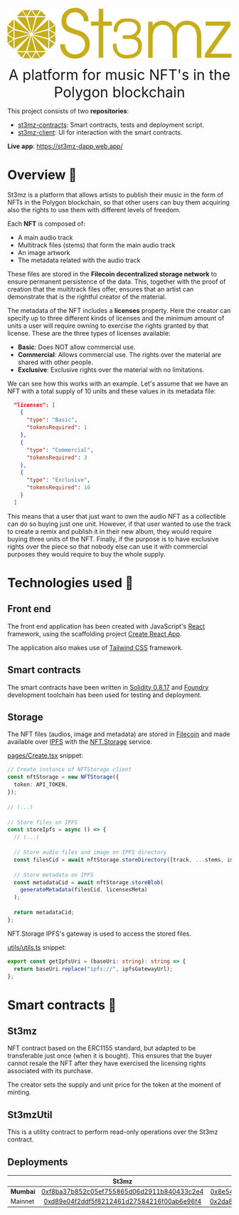 <p align="center">
  <img src="images/logo_full.png" title="logo" width="600">
</p>

<p align="center">
  <font size="6">A platform for music NFT's in the Polygon blockchain</font>
</p>

This project consists of two **repositories**:

- [st3mz-contracts](https://github.com/St3mz-dApp/st3mz-contracts): Smart contracts, tests and deployment script.
- [st3mz-client](https://github.com/St3mz-dApp/st3mz-client): UI for interaction with the smart contracts.

**Live app**: https://st3mz-dapp.web.app/

# Overview 👀

St3mz is a platform that allows artists to publish their music in the form of NFTs in the Polygon blockchain, so that other users can buy them acquiring also the rights to use them with different levels of freedom.

Each **NFT** is composed of:

- A main audio track
- Multitrack files (stems) that form the main audio track
- An image artwork
- The metadata related with the audio track

These files are stored in the **Filecoin decentralized storage network** to ensure permanent persistence of the data. This, together with the proof of creation that the multitrack files offer, ensures that an artist can demonstrate that is the rightful creator of the material.

The metadata of the NFT includes a **licenses** property. Here the creator can specify up to three different kinds of licenses and the minimum amount of units a user will require owning to exercise the rights granted by that license. These are the three types of licenses available:

- **Basic**: Does NOT allow commercial use.
- **Commercial**: Allows commercial use. The rights over the material are shared
  with other people.
- **Exclusive**: Exclusive rights over the material with no limitations.

We can see how this works with an example. Let's assume that we have an NFT with a total supply of 10 units and these values in its metadata file:

```json
  "licenses": [
    {
      "type": "Basic",
      "tokensRequired": 1
    },
    {
      "type": "Commercial",
      "tokensRequired": 3
    },
    {
      "type": "Exclusive",
      "tokensRequired": 10
    }
  ]
```

This means that a user that just want to own the audio NFT as a collectible can do so buying just one unit. However, if that user wanted to use the track to create a remix and publish it in their new album, they would require buying three units of the NFT. Finally, if the purpose is to have exclusive rights over the piece so that nobody else can use it with commercial purposes they would require to buy the whole supply.

# Technologies used 🔧

## Front end

The front end application has been created with JavaScript's [React](https://reactjs.org/) framework, using the scaffolding project [Create React App](https://create-react-app.dev/).

The application also makes use of [Tailwind CSS](https://tailwindcss.com/) framework.

## Smart contracts

The smart contracts have been written in [Solidity 0.8.17](https://docs.soliditylang.org/en/v0.8.17/) and [Foundry](https://book.getfoundry.sh/) development toolchain has been used for testing and deployment.

## Storage

The NFT files (audios, image and metadata) are stored in [Filecoin](https://filecoin.io/) and made available over [IPFS](https://ipfs.tech/) with the [NFT.Storage](https://nft.storage/) service.

[pages/Create.tsx](https://github.com/St3mz-dApp/st3mz-client/blob/678435242ea9bb5e3c4a7431693b2c9cb6f1fc48/src/pages/Create.tsx#L103) snippet:

```ts
// Create instance of NFTStorage client
const nftStorage = new NFTStorage({
  token: API_TOKEN,
});

// (...)

// Store files on IPFS
const storeIpfs = async () => {
  // (...)

  // Store audio files and image on IPFS directory
  const filesCid = await nftStorage.storeDirectory([track, ...stems, image]);

  // Store metadata on IPFS
  const metadataCid = await nftStorage.storeBlob(
    generateMetadata(filesCid, licensesMeta)
  );

  return metadataCid;
};
```

NFT.Storage IPFS's gateway is used to access the stored files.

[utils/utils.ts](https://github.com/St3mz-dApp/st3mz-client/blob/678435242ea9bb5e3c4a7431693b2c9cb6f1fc48/src/utils/util.ts#L115) snippet:

```ts
export const getIpfsUri = (baseUri: string): string => {
  return baseUri.replace("ipfs://", ipfsGatewayUrl);
};
```

# Smart contracts 📃

## St3mz

NFT contract based on the ERC1155 standard, but adapted to be transferable just once (when it is bought). This ensures that the buyer cannot resale the NFT after they have exercised the licensing rights associated with its purchase.

The creator sets the supply and unit price for the token at the moment of minting.

## St3mzUtil

This is a utility contract to perform read-only operations over the St3mz contract.

## Deployments

|            |                                                                St3mz                                                                 |                                                              St3mzUtil                                                               |
| ---------- | :----------------------------------------------------------------------------------------------------------------------------------: | :----------------------------------------------------------------------------------------------------------------------------------: |
| **Mumbai** | [0xf8ba37b852c05ef755865d06d2911b840433c2e4](https://mumbai.polygonscan.com/address/0xf8ba37b852c05ef755865d06d2911b840433c2e4#code) | [0x8e542a5e13df14b2c6cdd2eb07ada4bce879df38](https://mumbai.polygonscan.com/address/0x8e542a5e13df14b2c6cdd2eb07ada4bce879df38#code) |
| Mainnet    |    [0xd89e04f2ddf5f8212461d27584216f00ab6e96f4](https://polygonscan.com/address/0xd89e04f2ddf5f8212461d27584216f00ab6e96f4#code)     |    [0x2da83a100e25ad3a2ea58967d37f8439a33de4fb](https://polygonscan.com/address/0x2da83a100e25ad3a2ea58967d37f8439a33de4fb#code)     |
